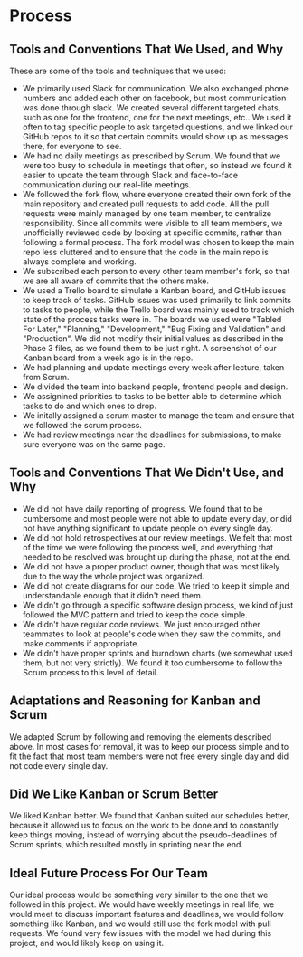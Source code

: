 # Process
## Tools and Conventions That We Used, and Why
These are some of the tools and techniques that we used:
* We primarily used Slack for communication. We also exchanged phone numbers and added each other on facebook, but most communication was done through slack. We created several different targeted chats, such as one for the frontend, one for the next meetings, etc.. We used it often to tag specific people to ask targeted questions, and we linked our GitHub repos to it so that certain commits would show up as messages there, for everyone to see.
* We had no daily meetings as prescribed by Scrum. We found that we were too busy to schedule in meetings that often, so instead we found it easier to update the team through Slack and face-to-face communication during our real-life meetings.
* We followed the fork flow, where everyone created their own fork of the main repository and created pull requests to add code. All the pull requests were mainly managed by one team member, to centralize responsibility. Since all commits were visible to all team members, we unofficially reviewed code by looking at specific commits, rather than following a formal process. The fork model was chosen to keep the main repo less cluttered and to ensure that the code in the main repo is always complete and working.
* We subscribed each person to every other team member's fork, so that we are all aware of commits that the others make.
* We used a Trello board to simulate a Kanban board, and GitHub issues to keep track of tasks. GitHub issues was used primarily to link commits to tasks to people, while the Trello board was mainly used to track which state of the process tasks were in. The boards we used were "Tabled For Later," "Planning," "Development," "Bug Fixing and Validation" and "Production". We did not modify their initial values as described in the Phase 3 files, as we found them to be just right. A screenshot of our Kanban board from a week ago is in the repo.
* We had planning and update meetings every week after lecture, taken from Scrum.
* We divided the team into backend people, frontend people and design.
* We assignined priorities to tasks to be better able to determine which tasks to do and which ones to drop.
* We initally assigned a scrum master to manage the team and ensure that we followed the scrum process.
* We had review meetings near the deadlines for submissions, to make sure everyone was on the same page.

## Tools and Conventions That We Didn't Use, and Why
* We did not have daily reporting of progress. We found that to be cumbersome and most people were not able to update every day, or did not have anything significant to update people on every single day.
* We did not hold retrospectives at our review meetings. We felt that most of the time we were following the process well, and everything that needed to be resolved was brought up during the phase, not at the end.
* We did not have a proper product owner, though that was most likely due to the way the whole project was organized.
* We did not create diagrams for our code. We tried to keep it simple and understandable enough that it didn't need them.
* We didn't go through a specific software design process, we kind of just followed the MVC pattern and tried to keep the code simple.
* We didn't have regular code reviews. We just encouraged other teammates to look at people's code when they saw the commits, and make comments if appropriate.
* We didn't have proper sprints and burndown charts (we somewhat used them, but not very strictly). We found it too cumbersome to follow the Scrum process to this level of detail.

## Adaptations and Reasoning for Kanban and Scrum
We adapted Scrum by following and removing the elements described above. In most cases for removal, it was to keep our process simple and to fit the fact that most team members were not free every single day and did not code every single day.

## Did We Like Kanban or Scrum Better
We liked Kanban better. We found that Kanban suited our schedules better, because it allowed us to focus on the work to be done and to constantly keep things moving, instead of worrying about the pseudo-deadlines of Scrum sprints, which resulted mostly in sprinting near the end.

## Ideal Future Process For Our Team
Our ideal process would be something very similar to the one that we followed in this project. We would have weekly meetings in real life, we would meet to discuss important features and deadlines, we would follow something like Kanban, and we would still use the fork model with pull requests. We found very few issues with the model we had during this project, and would likely keep on using it.
